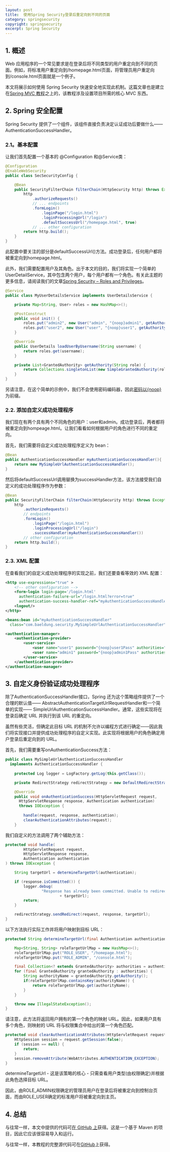 ```yaml
---
layout: post
title:  使用Spring Security登录后重定向到不同的页面
category: springsecurity
copyright: springsecurity
excerpt: Spring Security
---
```


## 1. 概述

Web 应用程序的一个常见要求是在登录后将不同类型的用户重定向到不同的页面。例如，将标准用户重定向到/homepage.html页面，将管理员用户重定向到/console.html页面就是一个例子。

本文将展示如何使用 Spring Security 快速安全地实现此机制。这篇文章也是建立在[Spring MVC 教程](https://www.baeldung.com/spring-mvc-tutorial)之上的，该教程涉及设置项目所需的核心 MVC 东西。

## 2. Spring 安全配置

Spring Security 提供了一个组件，该组件直接负责决定认证成功后要做什么—— AuthenticationSuccessHandler。

### 2.1。基本配置

让我们首先配置一个基本的 @Configuration 和@Service类：

```java
@Configuration
@EnableWebSecurity
public class SecSecurityConfig {

    @Bean
    public SecurityFilterChain filterChain(HttpSecurity http) throws Exception {
        http
            .authorizeRequests()
            // ... endpoints
            .formLogin()
                .loginPage("/login.html")
                .loginProcessingUrl("/login")
                .defaultSuccessUrl("/homepage.html", true)
            // ... other configuration   
        return http.build();
    }
}
```

此配置中要关注的部分是defaultSuccessUrl()方法。成功登录后，任何用户都将被重定向到homepage.html。

此外，我们需要配置用户及其角色。出于本文的目的，我们将实现一个简单的UserDetailService，其中包含两个用户，每个用户都有一个角色。有关此主题的更多信息，请阅读我们的文章[Spring Security – Roles and Privileges](https://www.baeldung.com/role-and-privilege-for-spring-security-registration)。

```java
@Service
public class MyUserDetailsService implements UserDetailsService {

    private Map<String, User> roles = new HashMap<>();

    @PostConstruct
    public void init() {
        roles.put("admin2", new User("admin", "{noop}admin1", getAuthority("ROLE_ADMIN")));
        roles.put("user2", new User("user", "{noop}user1", getAuthority("ROLE_USER")));
    }

    @Override
    public UserDetails loadUserByUsername(String username) {
        return roles.get(username);
    }

    private List<GrantedAuthority> getAuthority(String role) {
        return Collections.singletonList(new SimpleGrantedAuthority(role));
    }
}

```

另请注意，在这个简单的示例中，我们不会使用密码编码器，因此[密码以{noop}](https://www.baeldung.com/spring-security-5-default-password-encoder)为前缀。

### 2.2. 添加自定义成功处理程序

我们现在有两个具有两个不同角色的用户：user和admin。成功登录后，两者都将被重定向到hompeage.html。让我们看看如何根据用户的角色进行不同的重定向。

首先，我们需要将自定义成功处理程序定义为 bean：

```java
@Bean
public AuthenticationSuccessHandler myAuthenticationSuccessHandler(){
    return new MySimpleUrlAuthenticationSuccessHandler();
}

```

然后将defaultSuccessUrl调用替换为successHandler方法，该方法接受我们自定义的成功处理程序作为参数：

```java
@Bean
public SecurityFilterChain filterChain(HttpSecurity http) throws Exception {
    http
        .authorizeRequests()
        // endpoints
        .formLogin()
            .loginPage("/login.html")
            .loginProcessingUrl("/login")
            .successHandler(myAuthenticationSuccessHandler())
        // other configuration      
    return http.build();
}

```

### 2.3. XML 配置

在查看我们的自定义成功处理程序的实现之前，我们还要查看等效的 XML 配置：

```xml
<http use-expressions="true" >
    <!-- other configuration -->
    <form-login login-page='/login.html' 
      authentication-failure-url="/login.html?error=true"
      authentication-success-handler-ref="myAuthenticationSuccessHandler"/>
    <logout/>
</http>

<beans:bean id="myAuthenticationSuccessHandler"
  class="com.baeldung.security.MySimpleUrlAuthenticationSuccessHandler" />

<authentication-manager>
    <authentication-provider>
        <user-service>
            <user name="user1" password="{noop}user1Pass" authorities="ROLE_USER" />
            <user name="admin1" password="{noop}admin1Pass" authorities="ROLE_ADMIN" />
        </user-service>
    </authentication-provider>
</authentication-manager>
```

## 3. 自定义身份验证成功处理程序

除了AuthenticationSuccessHandler接口，Spring 还为这个策略组件提供了一个合理的默认值—— AbstractAuthenticationTargetUrlRequestHandler和一个简单的实现—— SimpleUrlAuthenticationSuccessHandler。通常，这些实现将在登录后确定 URL 并执行到该 URL 的重定向。

虽然有些灵活，但确定此目标 URL 的机制不允许以编程方式进行确定——因此我们将实现接口并提供成功处理程序的自定义实现。此实现将根据用户的角色确定用户登录后重定向到的 URL。 

首先，我们需要重写onAuthenticationSuccess方法：

```java
public class MySimpleUrlAuthenticationSuccessHandler
  implements AuthenticationSuccessHandler {
 
    protected Log logger = LogFactory.getLog(this.getClass());

    private RedirectStrategy redirectStrategy = new DefaultRedirectStrategy();

    @Override
    public void onAuthenticationSuccess(HttpServletRequest request, 
      HttpServletResponse response, Authentication authentication)
      throws IOException {
 
        handle(request, response, authentication);
        clearAuthenticationAttributes(request);
    }

```

我们自定义的方法调用了两个辅助方法：

```java
protected void handle(
        HttpServletRequest request,
        HttpServletResponse response, 
        Authentication authentication
) throws IOException {

    String targetUrl = determineTargetUrl(authentication);

    if (response.isCommitted()) {
        logger.debug(
                "Response has already been committed. Unable to redirect to "
                        + targetUrl);
        return;
    }

    redirectStrategy.sendRedirect(request, response, targetUrl);
}

```

以下方法执行实际工作并将用户映射到目标 URL：

```java
protected String determineTargetUrl(final Authentication authentication) {

    Map<String, String> roleTargetUrlMap = new HashMap<>();
    roleTargetUrlMap.put("ROLE_USER", "/homepage.html");
    roleTargetUrlMap.put("ROLE_ADMIN", "/console.html");

    final Collection<? extends GrantedAuthority> authorities = authentication.getAuthorities();
    for (final GrantedAuthority grantedAuthority : authorities) {
        String authorityName = grantedAuthority.getAuthority();
        if(roleTargetUrlMap.containsKey(authorityName)) {
            return roleTargetUrlMap.get(authorityName);
        }
    }

    throw new IllegalStateException();
}

```

请注意，此方法将返回用户拥有的第一个角色的映射 URL。因此，如果用户具有多个角色，则映射的 URL 将与权限集合中给出的第一个角色匹配。

```java
protected void clearAuthenticationAttributes(HttpServletRequest request) {
    HttpSession session = request.getSession(false);
    if (session == null) {
        return;
    }
    session.removeAttribute(WebAttributes.AUTHENTICATION_EXCEPTION);
}
```

determineTargetUrl - 这是该策略的核心 - 只需查看用户类型(由权限确定)并根据此角色选择目标 URL。

因此，由ROLE_ADMIN权限确定的管理员用户在登录后将被重定向到控制台页面，而由ROLE_USER确定的标准用户将被重定向到主页。

## 4. 总结

与往常一样，本文中提供的代码可[在 GitHub 上](https://github.com/eugenp/tutorials/tree/master/spring-security-modules/spring-security-web-mvc-custom)获得。这是一个基于 Maven 的项目，因此它应该很容易导入和运行。

与往常一样，本教程的完整源代码可在[GitHub](https://github.com/tuyucheng7/taketoday-tutorial4j/tree/master/spring-security-modules)上获得。